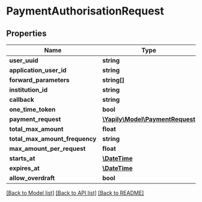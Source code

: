 # PaymentAuthorisationRequest

## Properties
Name | Type | Description | Notes
------------ | ------------- | ------------- | -------------
**user_uuid** | **string** |  | [optional] 
**application_user_id** | **string** |  | [optional] 
**forward_parameters** | **string[]** |  | [optional] 
**institution_id** | **string** |  | 
**callback** | **string** |  | 
**one_time_token** | **bool** |  | 
**payment_request** | [**\Yapily\Model\PaymentRequest**](PaymentRequest.md) |  | 
**total_max_amount** | **float** |  | [optional] 
**total_max_amount_frequency** | **string** |  | [optional] 
**max_amount_per_request** | **float** |  | [optional] 
**starts_at** | [**\DateTime**](\DateTime.md) |  | [optional] 
**expires_at** | [**\DateTime**](\DateTime.md) |  | [optional] 
**allow_overdraft** | **bool** |  | [optional] 

[[Back to Model list]](../README.md#documentation-for-models) [[Back to API list]](../README.md#documentation-for-api-endpoints) [[Back to README]](../README.md)


